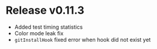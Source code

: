 # Release v0.11.3

- Added test timing statistics
- Color mode leak fix
- `gitInstallHook` fixed error when hook did not exist yet
